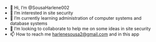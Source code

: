 - 👋 Hi, I’m @SousaHarlene002
- 👀 I’m interested in site security
- 🌱 I’m currently learning administration of computer systems and database systems
- 💞️ I’m looking to collaborate to help me on some ideas in site security
- 📫 How to reach me harlenesousa2@gmail.com and in this app

<!---
SousaHarlene002/SousaHarlene002 is a ✨ special ✨ repository because its `README.md` (this file) appears on your GitHub profile.
You can click the Preview link to take a look at your changes.
--->
